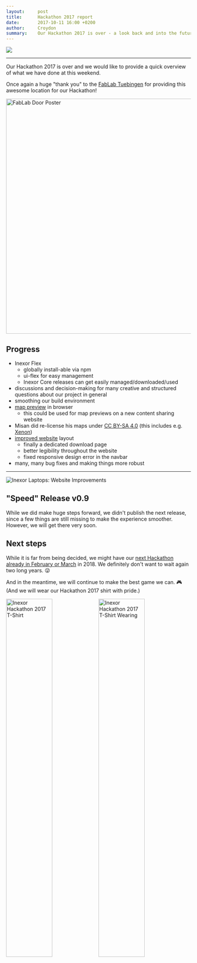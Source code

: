 ```yaml
---
layout:     post
title:      Hackathon 2017 report
date:       2017-10-11 16:00 +0200
author:     Croydon
summary:    Our Hackathon 2017 is over - a look back and into the future.
---
```


<img src="https://inexorgame.github.io/blog-media/2017/10/hackathon-banner.png">

---

Our Hackathon 2017 is over and we would like to provide a quick overview of what we have done at this weekend.

Once again a huge "thank you" to the [FabLab Tuebingen](https://www.fablab-neckar-alb.org) for providing this awesome location for our Hackathon!

<img src="https://inexorgame.github.io/blog-media/2017/10/hackathon-fablab-door-poster.jpg" style="height: 640px;" alt="FabLab Door Poster">

## Progress
 * Inexor Flex
   * globally install-able via npm
   * ui-flex for easy management
   * Inexor Core releases can get easily managed/downloaded/used
 * discussions and decision-making for many creative and structured questions about our project in general
 * smoothing our build environment
 * [map preview](https://movabo.github.io/ObjViewer/) in browser
   * this could be used for map previews on a new content sharing website
 * Misan did re-license his maps under [CC BY-SA 4.0](https://creativecommons.org/licenses/by-sa/4.0/) (this includes e.g. [Xenon](http://quadropolis.us/node/2775))
 * [improved website](https://github.com/inexorgame/site/pull/10) layout
   * finally a dedicated download page
   * better legibility throughout the website
   * fixed responsive design error in the navbar
 * many, many bug fixes and making things more robust

---

![Inexor Laptops: Website Improvements](https://inexorgame.github.io/blog-media/2017/10/hackathon-inexor-laptops-website-improvements.jpg)


## "Speed" Release v0.9
While we did make huge steps forward, we didn't publish the next release, since a few things are still missing to make the experience smoother. However, we will get there very soon.


## Next steps
While it is far from being decided, we might have our [next Hackathon already in February or March](https://github.com/inexorgame/inexor-core/issues/497) in 2018. We definitely don't want to wait again two long years. 😜

And in the meantime, we will continue to make the best game we can. 🎮 (And we will wear our Hackathon 2017 shirt with pride.)

<img src="https://inexorgame.github.io/blog-media/2017/10/hackathon-tshirt.jpg" style="width: 50%; float:left;" alt="Inexor Hackathon 2017 T-Shirt">
<img src="https://inexorgame.github.io/blog-media/2017/10/hackathon-tshirt-wearing.jpg" style="width: 50%;" alt="Inexor Hackathon 2017 T-Shirt Wearing">
